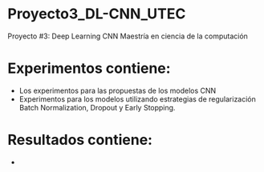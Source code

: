 # Proyecto3_DL-CNN_UTEC
Proyecto #3: Deep Learning CNN Maestría en ciencia de la computación

# Experimentos contiene:
 - Los experimentos para las propuestas de los modelos CNN
 - Experimentos para los modelos utilizando estrategias de regularización Batch Normalization, Dropout y Early Stopping.

# Resultados contiene:
 - 
